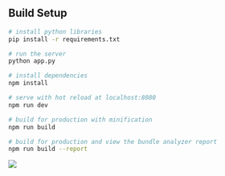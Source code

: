 ## Build Setup

``` bash
# install python libraries
pip install -r requirements.txt

# run the server
python app.py

# install dependencies
npm install

# serve with hot reload at localhost:8080
npm run dev

# build for production with minification
npm run build

# build for production and view the bundle analyzer report
npm run build --report
```

![](https://github.com/kuhung/flask_vue_ML/blob/master/flask_vue_ml.jpg?raw=true)
